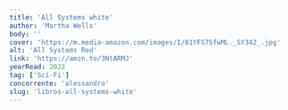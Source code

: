 ```yaml
---
title: 'All Systems white'
author: 'Martha Wells'
body: ''
cover: 'https://m.media-amazon.com/images/I/81YFS7SfwML._SY342_.jpg'
alt: 'All Systems Red'
link: 'https://amzn.to/3NtARMJ'
yearRead: 2022
tag: ['Sci-Fi']
concorrente: 'alessandro'
slug: 'libros-all-systems-white'
---
```

